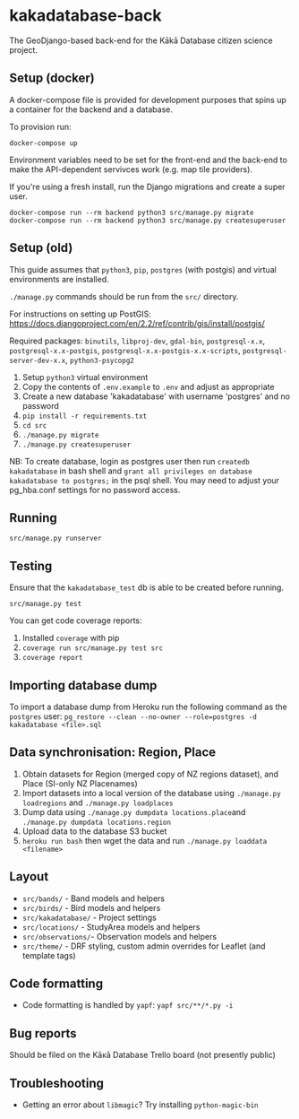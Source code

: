 # kakadatabase-back

The GeoDjango-based back-end for the Kākā Database citizen science project.

## Setup (docker)

A docker-compose file is provided for development purposes that spins up a container for the backend and a database.

To provision run:

```
docker-compose up
```

Environment variables need to be set for the front-end and the back-end to make the API-dependent servivces work (e.g. map tile providers).

If you're using a fresh install, run the Django migrations and create a super user.

```
docker-compose run --rm backend python3 src/manage.py migrate
docker-compose run --rm backend python3 src/manage.py createsuperuser
```

## Setup (old)

This guide assumes that `python3`, `pip`, `postgres` (with postgis) and virtual
environments are installed.

`./manage.py` commands should be run from the `src/` directory.

For instructions on setting up PostGIS:
<https://docs.djangoproject.com/en/2.2/ref/contrib/gis/install/postgis/>

Required packages: `binutils`, `libproj-dev`, `gdal-bin`, `postgresql-x.x`, `postgresql-x.x-postgis`, `postgresql-x.x-postgis-x.x-scripts`, `postgresql-server-dev-x.x`, `python3-psycopg2`

1. Setup `python3` virtual environment
2. Copy the contents of `.env.example` to `.env` and adjust as appropriate
3. Create a new database 'kakadatabase' with username 'postgres' and no password
4. `pip install -r requirements.txt`
5. `cd src`
6. `./manage.py migrate`
7. `./manage.py createsuperuser`

NB: To create database, login as postgres user then run `createdb kakadatabase` in bash shell and `grant all privileges on database kakadatabase to postgres;` in the psql shell. You may need to adjust your pg_hba.conf settings for no password access.

## Running

`src/manage.py runserver`

## Testing

Ensure that the `kakadatabase_test` db is able to be created before running.

`src/manage.py test`

You can get code coverage reports:

1. Installed `coverage` with pip
2. `coverage run src/manage.py test src`
3. `coverage report`

## Importing database dump

To import a database dump from Heroku run the following command as the `postgres` user:
`pg_restore --clean --no-owner --role=postgres -d kakadatabase <file>.sql`

## Data synchronisation: Region, Place

1. Obtain datasets for Region (merged copy of NZ regions dataset), and Place (SI-only NZ Placenames)
2. Import datasets into a local version of the database using `./manage.py loadregions` and `./manage.py loadplaces`
3. Dump data using `./manage.py dumpdata locations.place`and `./manage.py dumpdata locations.region`
4. Upload data to the database S3 bucket
5. `heroku run bash` then wget the data and run `./manage.py loaddata <filename>`

## Layout

- `src/bands/` - Band models and helpers
- `src/birds/` - Bird models and helpers
- `src/kakadatabase/` - Project settings
- `src/locations/` - StudyArea models and helpers
- `src/observations/`- Observation models and helpers
- `src/theme/` - DRF styling, custom admin overrides for Leaflet (and template tags)

## Code formatting

- Code formatting is handled by `yapf`: `yapf src/**/*.py -i`

## Bug reports

Should be filed on the Kāĸā Database Trello board (not presently public)

## Troubleshooting

- Getting an error about `libmagic`? Try installing `python-magic-bin`
